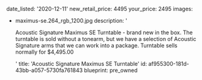 date_listed: '2020-12-11'
new_retail_price: 4495
your_price: 2495
images:
  - maximus-se.264_rgb_1200.jpg
description: '<p>Acoustic Signature Maximus SE Turntable - brand new in the box. The turntable is sold without a tonearm, but we have a selection of Acoustic Signature arms that we can work into a package. Turntable sells normally for $4,495.00&nbsp;&nbsp;</p>'
title: 'Acoustic Signature Maximus SE Turntable'
id: af955300-181d-43bb-a057-5730fa761843
blueprint: pre_owned
